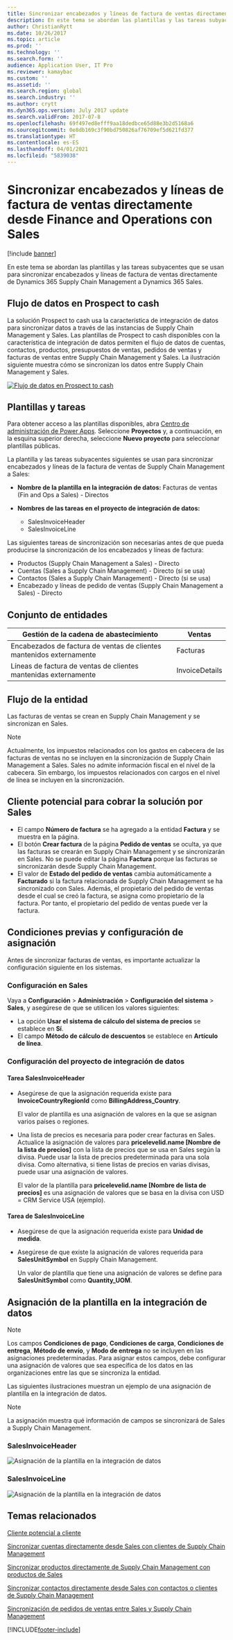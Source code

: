 ```yaml
---
title: Sincronizar encabezados y líneas de factura de ventas directamente desde Supply Chain Management a Sales
description: En este tema se abordan las plantillas y las tareas subyacentes que se usan para sincronizar encabezados y líneas de factura de ventas directamente de Dynamics 365 Supply Chain Management a Dynamics 365 Sales.
author: ChristianRytt
ms.date: 10/26/2017
ms.topic: article
ms.prod: ''
ms.technology: ''
ms.search.form: ''
audience: Application User, IT Pro
ms.reviewer: kamaybac
ms.custom: ''
ms.assetid: ''
ms.search.region: global
ms.search.industry: ''
ms.author: crytt
ms.dyn365.ops.version: July 2017 update
ms.search.validFrom: 2017-07-8
ms.openlocfilehash: 69f497ed8efff9aa18dedbce65d88e3b2d5168a6
ms.sourcegitcommit: 0e8db169c3f90bd750826af76709ef5d621fd377
ms.translationtype: HT
ms.contentlocale: es-ES
ms.lasthandoff: 04/01/2021
ms.locfileid: "5839038"
---
```

# <a name="synchronize-sales-invoice-headers-and-lines-directly-from-finance-and-operations-to-sales"></a>Sincronizar encabezados y líneas de factura de ventas directamente desde Finance and Operations con Sales

[!include [banner](../includes/banner.md)]

En este tema se abordan las plantillas y las tareas subyacentes que se usan para sincronizar encabezados y líneas de factura de ventas directamente de Dynamics 365 Supply Chain Management a Dynamics 365 Sales.

## <a name="data-flow-in-prospect-to-cash"></a>Flujo de datos en Prospect to cash

La solución Prospect to cash usa la característica de integración de datos para sincronizar datos a través de las instancias de Supply Chain Management y Sales. Las plantillas de Prospect to cash disponibles con la característica de integración de datos permiten el flujo de datos de cuentas, contactos, productos, presupuestos de ventas, pedidos de ventas y facturas de ventas entre Supply Chain Management y Sales. La ilustración siguiente muestra cómo se sincronizan los datos entre Supply Chain Management y Sales.

[![Flujo de datos en Prospect to cash](./media/prospect-to-cash-data-flow.png)](./media/prospect-to-cash-data-flow.png)

## <a name="templates-and-tasks"></a>Plantillas y tareas

Para obtener acceso a las plantillas disponibles, abra [Centro de administración de Power Apps](https://preview.admin.powerapps.com/dataintegration). Seleccione **Proyectos** y, a continuación, en la esquina superior derecha, seleccione **Nuevo proyecto** para seleccionar plantillas públicas.

La plantilla y las tareas subyacentes siguientes se usan para sincronizar encabezados y líneas de la factura de ventas de Supply Chain Management a Sales:

- **Nombre de la plantilla en la integración de datos:** Facturas de ventas (Fin and Ops a Sales) - Directos
- **Nombres de las tareas en el proyecto de integración de datos:**

    - SalesInvoiceHeader
    - SalesInvoiceLine

Las siguientes tareas de sincronización son necesarias antes de que pueda producirse la sincronización de los encabezados y líneas de factura:

- Productos (Supply Chain Management a Sales) - Directo
- Cuentas (Sales a Supply Chain Management) - Directo (si se usa)
- Contactos (Sales a Supply Chain Management) - Directo (si se usa)
- Encabezado y líneas de pedido de ventas (Supply Chain Management a Sales) - Directo

## <a name="entity-set"></a>Conjunto de entidades

| Gestión de la cadena de abastecimiento                              | Ventas          |
|------------------------------------------------------|----------------|
| Encabezados de factura de ventas de clientes mantenidos externamente | Facturas       |
| Líneas de factura de ventas de clientes mantenidas externamente   | InvoiceDetails |

## <a name="entity-flow"></a>Flujo de la entidad

Las facturas de ventas se crean en Supply Chain Management y se sincronizan en Sales.

> [!NOTE]
> Actualmente, los impuestos relacionados con los gastos en cabecera de las facturas de ventas no se incluyen en la sincronización de Supply Chain Management a Sales. Sales no admite información fiscal en el nivel de la cabecera. Sin embargo, los impuestos relacionados con cargos en el nivel de línea se incluyen en la sincronización.

## <a name="prospect-to-cash-solution-for-sales"></a>Cliente potencial para cobrar la solución por Sales

- El campo **Número de factura** se ha agregado a la entidad **Factura** y se muestra en la página.
- El botón **Crear factura** de la página **Pedido de ventas** se oculta, ya que las facturas se crearán en Supply Chain Management y se sincronizarán en Sales. No se puede editar la página **Factura** porque las facturas se sincronizarán desde Supply Chain Management.
- El valor de **Estado del pedido de ventas** cambia automáticamente a **Facturado** si la factura relacionada de Supply Chain Management se ha sincronizado con Sales. Además, el propietario del pedido de ventas desde el cual se creó la factura, se asigna como propietario de la factura. Por tanto, el propietario del pedido de ventas puede ver la factura.

## <a name="preconditions-and-mapping-setup"></a>Condiciones previas y configuración de asignación

Antes de sincronizar facturas de ventas, es importante actualizar la configuración siguiente en los sistemas.

### <a name="setup-in-sales"></a>Configuración en Sales

Vaya a **Configuración** > **Administración** > **Configuración del sistema** > **Sales**, y asegúrese de que se utilicen los valores siguientes:

- La opción **Usar el sistema de cálculo del sistema de precios** se establece en **Sí**.
- El campo **Método de cálculo de descuentos** se establece en **Artículo de línea**.

### <a name="setup-in-the-data-integration-project"></a>Configuración del proyecto de integración de datos

#### <a name="salesinvoiceheader-task"></a>Tarea SalesInvoiceHeader

- Asegúrese de que la asignación requerida existe para **InvoiceCountryRegionId** como **BillingAddress\_Country**.

    El valor de plantilla es una asignación de valores en la que se asignan varios países o regiones.

- Una lista de precios es necesaria para poder crear facturas en Sales. Actualice la asignación de valores para **pricelevelid.name \[Nombre de la lista de precios\]** con la lista de precios que se usa en Sales según la divisa. Puede usar la lista de precios predeterminada para una sola divisa. Como alternativa, si tiene listas de precios en varias divisas, puede usar una asignación de valores.

    El valor de la plantilla para **pricelevelid.name \[Nombre de lista de precios\]** es una asignación de valores que se basa en la divisa con USD = CRM Service USA (ejemplo).  
    
#### <a name="salesinvoiceline-task"></a>Tarea de SalesInvoiceLine

- Asegúrese de que la asignación requerida existe para **Unidad de medida**.
- Asegúrese de que existe la asignación de valores requerida para **SalesUnitSymbol** en Supply Chain Management.

    Un valor de plantilla que tiene una asignación de valores se define para **SalesUnitSymbol** como **Quantity\_UOM**.

## <a name="template-mapping-in-data-integration"></a>Asignación de la plantilla en la integración de datos

> [!NOTE]
> Los campos **Condiciones de pago**, **Condiciones de carga**, **Condiciones de entrega**, **Método de envío**, y **Modo de entrega** no se incluyen en las asignaciones predeterminadas. Para asignar estos campos, debe configurar una asignación de valores que sea específica de los datos en las organizaciones entre las que se sincroniza la entidad.

Las siguientes ilustraciones muestran un ejemplo de una asignación de plantilla en la integración de datos. 

> [!NOTE]
> La asignación muestra qué información de campos se sincronizará de Sales a Supply Chain Management.

### <a name="salesinvoiceheader"></a>SalesInvoiceHeader

![Asignación de la plantilla en la integración de datos](./media/sales-invoice-direct-template-mapping-data-integrator-1.png)

### <a name="salesinvoiceline"></a>SalesInvoiceLine

![Asignación de la plantilla en la integración de datos](./media/sales-invoice-direct-template-mapping-data-integrator-2.png)



## <a name="related-topics"></a>Temas relacionados

[Cliente potencial a cliente](prospect-to-cash.md)

[Sincronizar cuentas directamente desde Sales con clientes de Supply Chain Management](accounts-template-mapping-direct.md)

[Sincronizar productos directamente de Supply Chain Management con productos de Sales](products-template-mapping-direct.md)

[Sincronizar contactos directamente desde Sales con contactos o clientes de Supply Chain Management](contacts-template-mapping-direct.md)

[Sincronización de pedidos de ventas entre Sales y Supply Chain Management](sales-order-template-mapping-direct-two-ways.md)


[!INCLUDE[footer-include](../../includes/footer-banner.md)]